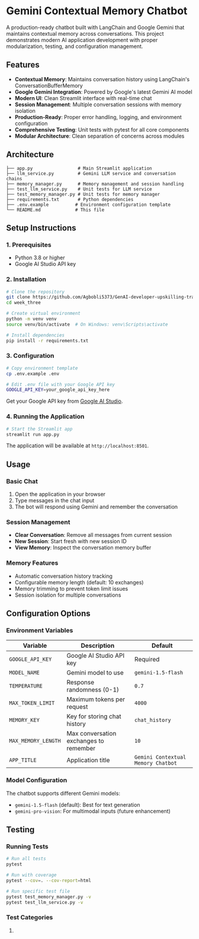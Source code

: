 # Gemini Contextual Memory Chatbot

A production-ready chatbot built with LangChain and Google Gemini that maintains contextual memory across conversations. This project demonstrates modern AI application development with proper modularization, testing, and configuration management.

## Features

- **Contextual Memory**: Maintains conversation history using LangChain's ConversationBufferMemory
- **Google Gemini Integration**: Powered by Google's latest Gemini AI model
- **Modern UI**: Clean Streamlit interface with real-time chat
- **Session Management**: Multiple conversation sessions with memory isolation
- **Production-Ready**: Proper error handling, logging, and environment configuration
- **Comprehensive Testing**: Unit tests with pytest for all core components
- **Modular Architecture**: Clean separation of concerns across modules

## Architecture

```
├── app.py                 # Main Streamlit application
├── llm_service.py         # Gemini LLM service and conversation chains
├── memory_manager.py      # Memory management and session handling
├── test_llm_service.py    # Unit tests for LLM service
├── test_memory_manager.py # Unit tests for memory manager
├── requirements.txt       # Python dependencies
├── .env.example          # Environment configuration template
└── README.md             # This file
```

## Setup Instructions

### 1. Prerequisites

- Python 3.8 or higher
- Google AI Studio API key

### 2. Installation

```bash
# Clone the repository
git clone https://github.com/Agbobli5373/GenAI-developer-upskilling-track.git
cd week_three

# Create virtual environment
python -m venv venv
source venv/bin/activate  # On Windows: venv\Scripts\activate

# Install dependencies
pip install -r requirements.txt
```

### 3. Configuration

```bash
# Copy environment template
cp .env.example .env

# Edit .env file with your Google API key
GOOGLE_API_KEY=your_google_api_key_here
```

Get your Google API key from [Google AI Studio](https://aistudio.google.com/app/apikey).

### 4. Running the Application

```bash
# Start the Streamlit app
streamlit run app.py
```

The application will be available at `http://localhost:8501`.

## Usage

### Basic Chat
1. Open the application in your browser
2. Type messages in the chat input
3. The bot will respond using Gemini and remember the conversation

### Session Management
- **Clear Conversation**: Remove all messages from current session
- **New Session**: Start fresh with new session ID
- **View Memory**: Inspect the conversation memory buffer

### Memory Features
- Automatic conversation history tracking
- Configurable memory length (default: 10 exchanges)
- Memory trimming to prevent token limit issues
- Session isolation for multiple conversations

## Configuration Options

### Environment Variables

| Variable | Description | Default |
|----------|-------------|---------|
| `GOOGLE_API_KEY` | Google AI Studio API key | Required |
| `MODEL_NAME` | Gemini model to use | `gemini-1.5-flash` |
| `TEMPERATURE` | Response randomness (0-1) | `0.7` |
| `MAX_TOKEN_LIMIT` | Maximum tokens per request | `4000` |
| `MEMORY_KEY` | Key for storing chat history | `chat_history` |
| `MAX_MEMORY_LENGTH` | Max conversation exchanges to remember | `10` |
| `APP_TITLE` | Application title | `Gemini Contextual Memory Chatbot` |

### Model Configuration

The chatbot supports different Gemini models:
- `gemini-1.5-flash` (default): Best for text generation
- `gemini-pro-vision`: For multimodal inputs (future enhancement)

## Testing

### Running Tests

```bash
# Run all tests
pytest

# Run with coverage
pytest --cov=. --cov-report=html

# Run specific test file
pytest test_memory_manager.py -v
pytest test_llm_service.py -v
```

### Test Categories

1.